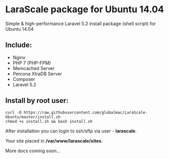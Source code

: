 # LaraScale package for Ubuntu 14.04
Simple & high-performance Laravel 5.2 install package (shell script) for Ubuntu 14.04

## Include:

*   Nginx
*   PHP 7 (PHP-FPM)
*   Memcached Server
*   Percona XtraDB Server
*   Composer
*   Laravel 5.2

## Install by root user:

```
curl -O https://raw.githubusercontent.com/globalmac/LaraScale-Ubuntu/master/install.sh
chmod +x install.sh && bash install.sh

```

After installation you can login to ssh/sftp via user - **larascale**.

Your site placed in **/var/www/larascale/sites**.

More docs coming soon...
